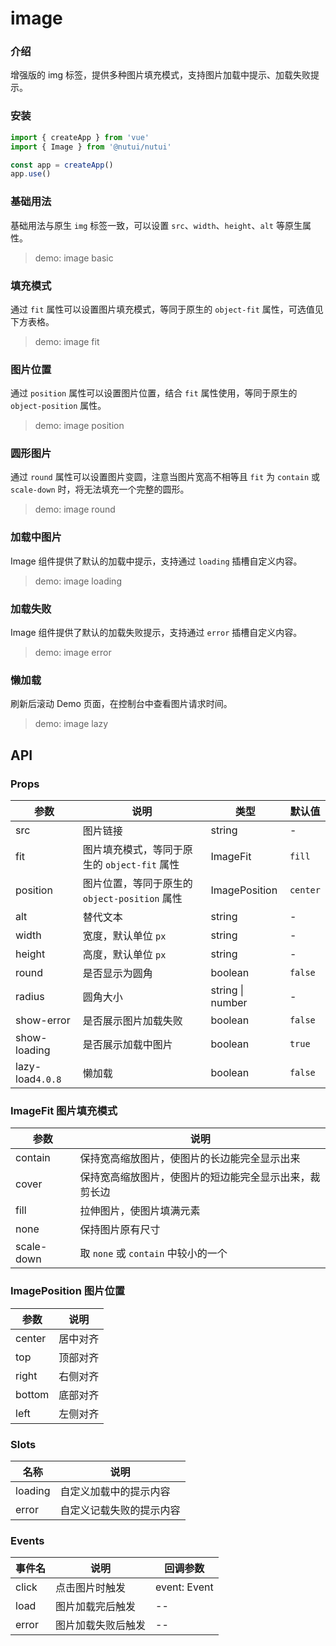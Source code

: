 # image

### 介绍

增强版的 img 标签，提供多种图片填充模式，支持图片加载中提示、加载失败提示。

### 安装

```js
import { createApp } from 'vue'
import { Image } from '@nutui/nutui'

const app = createApp()
app.use()
```

### 基础用法

基础用法与原生 `img` 标签一致，可以设置 `src`、`width`、`height`、`alt` 等原生属性。

> demo: image basic

### 填充模式

通过 `fit` 属性可以设置图片填充模式，等同于原生的 `object-fit` 属性，可选值见下方表格。

> demo: image fit

### 图片位置

通过 `position` 属性可以设置图片位置，结合 `fit` 属性使用，等同于原生的 `object-position` 属性。

> demo: image position

### 圆形图片

通过 `round` 属性可以设置图片变圆，注意当图片宽高不相等且 `fit` 为 `contain` 或 `scale-down` 时，将无法填充一个完整的圆形。

> demo: image round

### 加载中图片

Image 组件提供了默认的加载中提示，支持通过 `loading` 插槽自定义内容。

> demo: image loading

### 加载失败

Image 组件提供了默认的加载失败提示，支持通过 `error` 插槽自定义内容。

> demo: image error

### 懒加载

刷新后滚动 Demo 页面，在控制台中查看图片请求时间。

> demo: image lazy

## API

### Props

| 参数 | 说明 | 类型 | 默认值 |
| --- | --- | --- | --- |
| src | 图片链接 | string | - |
| fit | 图片填充模式，等同于原生的 `object-fit` 属性 | ImageFit | `fill` |
| position | 图片位置，等同于原生的 `object-position` 属性 | ImagePosition | `center` |
| alt | 替代文本 | string | - |
| width | 宽度，默认单位 `px` | string | - |
| height | 高度，默认单位 `px` | string | - |
| round | 是否显示为圆角 | boolean | `false` |
| radius | 圆角大小 | string \| number | - |
| show-error | 是否展示图片加载失败 | boolean | `false` |
| show-loading | 是否展示加载中图片 | boolean | `true` |
| lazy-load`4.0.8` | 懒加载 | boolean | `false` |

### ImageFit 图片填充模式

| 参数 | 说明 |
| --- | --- |
| contain | 保持宽高缩放图片，使图片的长边能完全显示出来 |
| cover | 保持宽高缩放图片，使图片的短边能完全显示出来，裁剪长边 |
| fill | 拉伸图片，使图片填满元素 |
| none | 保持图片原有尺寸 |
| scale-down | 取 `none` 或 `contain` 中较小的一个 |

### ImagePosition 图片位置

| 参数 | 说明 |
| --- | --- |
| center | 居中对齐 |
| top | 顶部对齐 |
| right | 右侧对齐 |
| bottom | 底部对齐 |
| left | 左侧对齐 |

### Slots

| 名称 | 说明 |
| --- | --- |
| loading | 自定义加载中的提示内容 |
| error | 自定义记载失败的提示内容 |

### Events

| 事件名 | 说明 | 回调参数 |
| --- | --- | --- |
| click | 点击图片时触发 | event: Event |
| load | 图片加载完后触发 | -- |
| error | 图片加载失败后触发 | -- |
